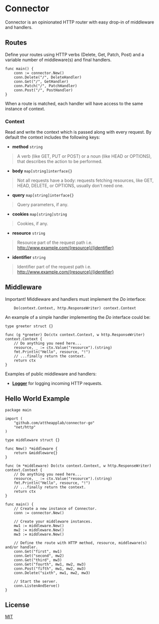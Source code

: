 # Connector

Connector is an opinionated HTTP router with easy drop-in of middleware and handlers.

## Routes

Define your routes using HTTP verbs (Delete, Get, Patch, Post) and a variable number of middleware(s) and final handlers.

```golang
func main() {
    conn := connector.New()
   	conn.Delete("/", DeleteHandler)
    conn.Get("/", GetHandler)
    conn.Patch("/", PatchHandler)
    conn.Post("/", PostHandler)
}
```

When a route is matched, each handler will have access to the same instance of context.

### Context

Read and write the context which is passed along with every request. By default the context includes the following keys:

- **method** `string`
> A verb (like GET, PUT or POST) or a noun (like HEAD or OPTIONS), that describes the action to be performed.

- **body** `map[string]interface{}`
> Not all requests have a body: requests fetching resources, like GET, HEAD, DELETE, or OPTIONS, usually don't need one.

- **query** `map[string]interface{}`
> Query parameters, if any.

- **cookies** `map[string]string`
> Cookies, if any.

- **resource** `string`
> Resource part of the request path i.e. http://www.example.com/{resource}/{identifier}

- **identifier** `string`
> Identifier part of the request path i.e. http://www.example.com/{resource}/{identifier}

## Middleware

Important! Middleware and handlers must implement the *Do* interface:

```golang
	Do(context.Context, http.ResponseWriter) context.Context
```

An example of a simple handler implementing the *Do* interface could be:

```golang
type greeter struct {}

func (g *greeter) Do(ctx context.Context, w http.ResponseWriter) context.Context {
	// Do anything you need here...
	resource, _ := ctx.Value("resource").(string)
	fmt.Println("Hello", resource, "!")
	// ...finally return the context.
	return ctx
}
```

Examples of public middleware and handlers:

- [**Logger**](https://github.com/attheapplab/logger-go) for logging incoming HTTP requests.

## Hello World Example

```golang
package main

import (
	"github.com/attheapplab/connector-go"
	"net/http"
)

type middleware struct {}

func New() *middleware {
	return &middleware{}
}

func (m *middleware) Do(ctx context.Context, w http.ResponseWriter) context.Context {
	// Do anything you need here...
	resource, _ := ctx.Value("resource").(string)
	fmt.Println("Hello", resource, "!")
	// ...finally return the context.
	return ctx
}

func main() {
	// Create a new instance of Connector.
	conn := connector.New()

	// Create your middleware instances.
	mw1 := middleware.New()
	mw2 := middleware.New()
	mw3 := middleware.New()
	
	// Define the route with HTTP method, resource, middleware(s) and/or handler.
	conn.Get("first", mw1)
	conn.Get("second", mw2)
	conn.Get("third", mw3)
	conn.Get("fourth", mw1, mw2, mw3)
	conn.Post("fifth", mw1, mw2, mw3)
	conn.Delete("sixth", mw1, mw2, mw3)
	
	// Start the server.
	conn.ListenAndServe()
}

```

## License
[MIT](https://choosealicense.com/licenses/mit/)